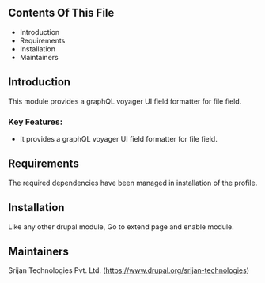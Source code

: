 ## Contents Of This File

  * Introduction
  * Requirements
  * Installation
  * Maintainers

## Introduction

This module provides a graphQL voyager UI field formatter for file field.

### Key Features:

  * It provides a graphQL voyager UI field formatter for file field.

## Requirements

The required dependencies have been managed in installation of the profile.

## Installation

Like any other drupal module, Go to extend page and enable module.

## Maintainers

Srijan Technologies Pvt. Ltd. (https://www.drupal.org/srijan-technologies)
